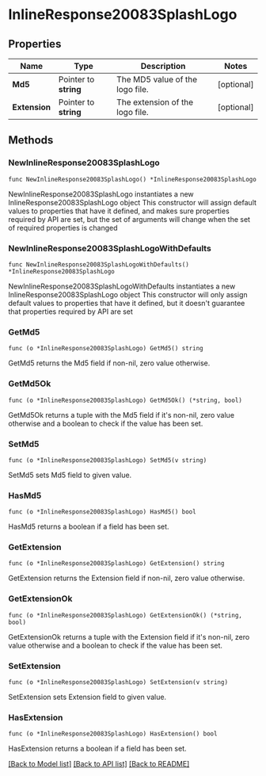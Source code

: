 # InlineResponse20083SplashLogo

## Properties

Name | Type | Description | Notes
------------ | ------------- | ------------- | -------------
**Md5** | Pointer to **string** | The MD5 value of the logo file. | [optional] 
**Extension** | Pointer to **string** | The extension of the logo file. | [optional] 

## Methods

### NewInlineResponse20083SplashLogo

`func NewInlineResponse20083SplashLogo() *InlineResponse20083SplashLogo`

NewInlineResponse20083SplashLogo instantiates a new InlineResponse20083SplashLogo object
This constructor will assign default values to properties that have it defined,
and makes sure properties required by API are set, but the set of arguments
will change when the set of required properties is changed

### NewInlineResponse20083SplashLogoWithDefaults

`func NewInlineResponse20083SplashLogoWithDefaults() *InlineResponse20083SplashLogo`

NewInlineResponse20083SplashLogoWithDefaults instantiates a new InlineResponse20083SplashLogo object
This constructor will only assign default values to properties that have it defined,
but it doesn't guarantee that properties required by API are set

### GetMd5

`func (o *InlineResponse20083SplashLogo) GetMd5() string`

GetMd5 returns the Md5 field if non-nil, zero value otherwise.

### GetMd5Ok

`func (o *InlineResponse20083SplashLogo) GetMd5Ok() (*string, bool)`

GetMd5Ok returns a tuple with the Md5 field if it's non-nil, zero value otherwise
and a boolean to check if the value has been set.

### SetMd5

`func (o *InlineResponse20083SplashLogo) SetMd5(v string)`

SetMd5 sets Md5 field to given value.

### HasMd5

`func (o *InlineResponse20083SplashLogo) HasMd5() bool`

HasMd5 returns a boolean if a field has been set.

### GetExtension

`func (o *InlineResponse20083SplashLogo) GetExtension() string`

GetExtension returns the Extension field if non-nil, zero value otherwise.

### GetExtensionOk

`func (o *InlineResponse20083SplashLogo) GetExtensionOk() (*string, bool)`

GetExtensionOk returns a tuple with the Extension field if it's non-nil, zero value otherwise
and a boolean to check if the value has been set.

### SetExtension

`func (o *InlineResponse20083SplashLogo) SetExtension(v string)`

SetExtension sets Extension field to given value.

### HasExtension

`func (o *InlineResponse20083SplashLogo) HasExtension() bool`

HasExtension returns a boolean if a field has been set.


[[Back to Model list]](../README.md#documentation-for-models) [[Back to API list]](../README.md#documentation-for-api-endpoints) [[Back to README]](../README.md)


